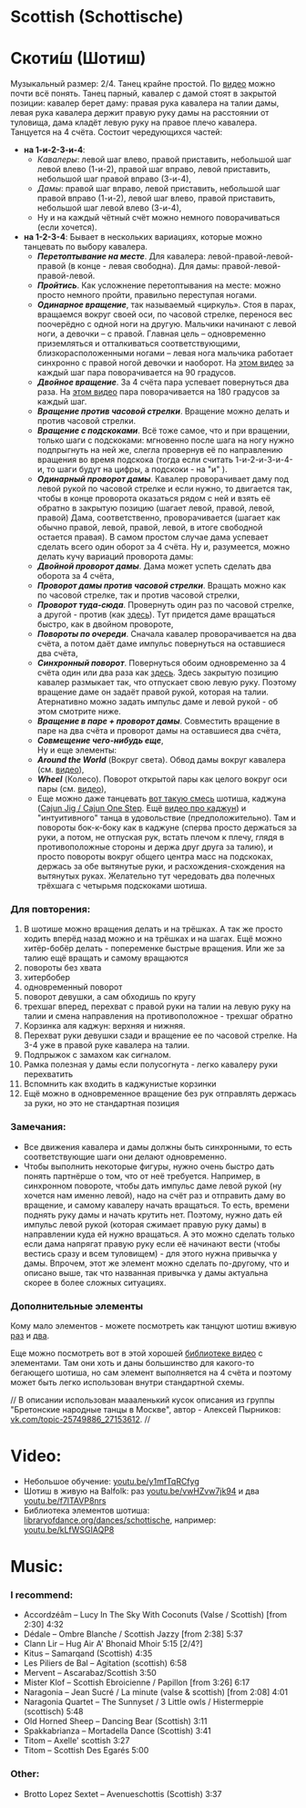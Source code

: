 Scottish (Schottische)
======================
# Скоти́ш (Шотиш)

Музыкальный размер: 2/4. Танец крайне простой. По [видео](https://www.youtube.com/watch?v=y1mfTqRCfyg) можно почти всё понять. Танец парный, кавалер с дамой стоят в закрытой позиции: кавалер берет даму: правая рука кавалера на талии дамы, левая рука кавалера держит правую руку дамы на расстоянии от туловища, дама кладёт левую руку на правое плечо кавалера. Танцуется на 4 счёта. Состоит чередующихся частей:
- __на 1-и-2-3-и-4__:  
  - _Кавалеры_: левой шаг влево, правой приставить, небольшой шаг левой влево (1-и-2), правой шаг вправо, левой приставить, небольшой шаг правой вправо (3-и-4),  
  - _Дамы_: правой шаг вправо, левой приставить, небольшой шаг правой вправо (1-и-2), левой шаг влево, правой приставить, небольшой шаг левой влево (3-и-4),
  - Ну и на каждый чётный счёт можно немного поворачиваться (если хочется).
- __на 1-2-3-4__: Бывает в нескольких вариациях, которые можно танцевать по выбору кавалера.  
  - ___Перетоптывание на месте___. Для кавалера: левой-правой-левой-правой (в конце - левая свободна). Для дамы: правой-левой-правой-левой.
  - ___Пройтись___. Как усложнение перетоптывания на месте: можно просто немного пройти, правильно переступая ногами.
  - ___Одинарное вращение___, так называемый «циркуль». Стоя в парах, вращаемся вокруг своей оси, по часовой стрелке, перенося вес поочерёдно с одной ноги на другую. Мальчики начинают с левой ноги, а девочки – с правой. Главная цель – одновременно приземляться и отталкиваться соответствующими, близкорасположенными ногами – левая нога мальчика работает синхронно с правой ногой девочки и наоборот. На [этом видео](https://youtu.be/y1mfTqRCfyg) за каждый шаг пара поворачивается на 90 градусов.
  - ___Двойное вращение___. За 4 счёта пара успевает повернуться два раза. На [этом видео](https://youtu.be/kLfWSGIAQP8) пара поворачивается на 180 градусов за каждый шаг.
  - ___Вращение против часовой стрелки___. Вращение можно делать и против часовой стрелки.
  - ___Вращение с подскоками___. Всё тоже самое, что и при вращении, только шаги с подскоками: мгновенно после шага на ногу нужно подпрыгнуть на ней же, слегла провернув её по направлению вращения во время подскока (тогда если считать 1-и-2-и-3-и-4-и, то шаги будут на цифры, а подскоки - на "и" ).
  - ___Одинарный проворот дамы___. Кавалер проворачивает даму под левой рукой по часовой стрелке и если нужно, то двигается так, чтобы в конце проворота оказаться рядом с ней и взять её обратно в закрытую позицию (шагает левой, правой, левой, правой) Дама, соответственно, проворачивается (шагает как обычно правой, левой, правой, левой, в итоге свободной остается правая). В самом простом случае дама успевает сделать всего один оборот за 4 счёта. Ну и, разумеется, можно делать кучу вариаций проворота дамы:
  - ___Двойной проворот дамы___. Дама может успеть сделать два оборота за 4 счёта,
  - ___Проворот дамы против часовой стрелки___. Вращать можно как по часовой стрелке, так и против часовой стрелки,
  - ___Проворот туда-сюда___. Провернуть один раз по часовой стрелке, а другой - против (как [здесь](https://www.youtube.com/watch?v=nvakxf02o0U)). Тут придется даме вращаться быстро, как в двойном провороте,
  - ___Повороты по очереди___. Сначала кавалер проворачивается на два счёта, а потом даёт даме импульс повернуться на оставшиеся два счёта,
  - ___Синхронный поворот___. Повернуться обоим одновременно за 4 счёта один или два раза как [здесь](https://www.youtube.com/watch?v=-ZF25wLaHS4). Здесь закрытую позицию кавалер размыкает так, что отпускает свою левую руку. Поэтому вращение даме он задаёт правой рукой, которая на талии. Атернативно можно задать импульс даме и левой рукой - об этом смотрите ниже.
  - ___Вращение в паре + проворот дамы___. Совместить вращение в паре на два счёта и проворот дамы на оставшиеся два счёта,
  - ___Совмещение чего-нибудь еще___,  
  Ну и еще элементы:  
  - ___Around the World___ (Вокруг света). Обвод дамы вокруг кавалера (см. [видео](https://www.youtube.com/watch?v=FkLNLTTKd3k)),
  - ___Wheel___ (Колесо). Поворот открытой пары как целого вокруг оси пары (см. [видео](https://www.youtube.com/watch?v=DZXVDrn3CQM)),
  - Еще можно даже танцевать [вот такую смесь](https://youtu.be/0Zvoc9dWtIU?t=703) шотиша, каджуна ([Cajun Jig / Cajun One Step](https://en.wikipedia.org/wiki/Cajun_Jig). Ещё [видео про каджун](https://vk.com/video533784_168068333)) и "интуитивного" танца в удовольствие (предположительно). Там и повороты бок-к-боку как в каджуне (сперва просто держаться за руки, а потом, не отпуская рук, встать плечом к плечу, глядя в противоположные стороны и держа друг друга за талию), и просто повороты вокруг общего центра масс на подскоках, держась за обе вытянутые руки, и расхождения-схождения на вытянутых руках. Желательно тут чередовать два полечных трёхшага с четырьмя подскоками шотиша.

### Для повторения:

1. В шотише можно вращения делать и на трёшках. А так же просто ходить вперёд назад можно и на трёшках и на шагах. Ещё можно хитёр-бобёр делать - попеременке быстрые вращения. Или же за талию ещё вращать и самому вращаются
2. повороты без хвата
3. хитербобер
4. одновременный поворот
5. поворот девушки, а сам обходишь по кругу
6. трехшаг вперед, перехват с правой руки на талии на левую руку на талии и смена направления на противоположное - трехшаг обратно
7. Корзинка аля каджун: верхняя и нижняя.
8. Перехват руки девушки сзади и вращение ее по часовой стрелке. На 3-4 уже в правой руке кавалера на талии.
9. Подпрыжок с замахом как сигналом.
10. Рамка полезная у дамы если полусогнута - легко кавалеру руки перехватить
11. Вспомнить как входить в каджунистые корзинки
12. Ещё можно в одновременное вращение без рук отправлять держась за руки, но это не стандартная позиция

### Замечания:
- Все движения кавалера и дамы должны быть синхронными, то есть соответствующие шаги они делают одновременно.
- Чтобы выполнить некоторые фигуры, нужно очень быстро дать понять партнёрше о том, что от неё требуется. Например, в синхронном повороте, чтобы дать импульс даме левой рукой (ну хочется нам именно левой), надо на счёт раз и отправить даму во вращение, и самому кавалеру начать вращаться. То есть, времени поднять руку дамы и начать крутить нет. Поэтому, нужно дать ей импульс левой рукой (которая сжимает правую руку дамы) в направлении куда ей нужно вращаться. А это можно сделать только если дама напрягат правую руку если её начинают вести (чтобы вестись сразу и всем туловищем) - для этого нужна привычка у дамы. Впрочем, этот же элемент можно сделать по-другому, что и описано выше, так что названная привычка у дамы актуальна скорее в более сложных ситуациях.

### Дополнительные элементы
Кому мало элементов - можете посмотреть как танцуют шотиш вживую [раз](https://youtu.be/vwHZvw7jk94) и [два](https://youtu.be/f7lTAVP8nrs).

Еще можно посмотреть вот в этой хорошей [библиотеке видео](http://www.libraryofdance.org/dances/schottische/) с элементами. Там они хоть и даны большинство для какого-то бегающего шотиша, но сам элемент выполняется на 4 счёта и поэтому может быть легко использован внутри стандартной схемы.

// В описании использован маааленький кусок описания из группы "Бретонские народные танцы в Москве", автор - Алексей Пырников: [vk.com/topic-25749886_27153612](https://vk.com/topic-25749886_27153612). //

Video:
======
- Небольшое обучение: [youtu.be/y1mfTqRCfyg](https://www.youtube.com/watch?v=y1mfTqRCfyg)
- Шотиш в живую на Balfolk: раз [youtu.be/vwHZvw7jk94](https://www.youtube.com/watch?v=vwHZvw7jk94) и два [youtu.be/f7lTAVP8nrs](https://www.youtube.com/watch?v=f7lTAVP8nrs)
- Библиотека элементов шотиша: [libraryofdance.org/dances/schottische](http://www.libraryofdance.org/dances/schottische/), например: [youtu.be/kLfWSGIAQP8](https://youtu.be/kLfWSGIAQP8)

Music:
========
### I recommend:
- Accordzéâm – Lucy In The Sky With Coconuts (Valse / Scottish) [from 2:30] 4:32
- Dédale – Ombre Blanche / Scottish Jazzy [from 2:38] 5:37
- Clann Lir – Hug Air A' Bhonaid Mhoir 5:15 [2/4?]
- Kitus – Samarqand (Scottish) 4:35
- Les Piliers de Bal – Agitation (scottish) 6:58
- Mervent – Ascarabaz/Scottish 3:50
- Mister Klof – Scottish Ebroicienne / Papillon [from 3:26] 6:17
- Naragonia – Jean Sucré / La minute (valse & scottish) [from 2:08] 4:01
- Naragonia Quartet – The Sunnyset / 3 Little owls / Histermeppie (scottisch) 5:48
- Old Horned Sheep – Dancing Bear (Scottish) 3:11
- Spakkabrianza – Mortadella Dance (Scottish) 3:41
- Titom – Axelle' scottish 3:27
- Titom – Scottish Des Egarés 5:00

### Other:
- Brotto Lopez Sextet – Avenueschottis (Scottish) 3:37
